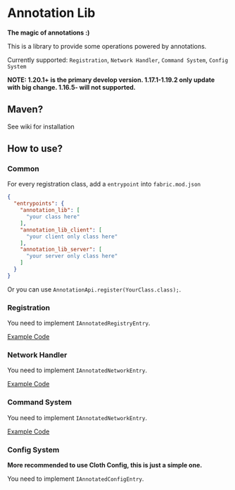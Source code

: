# Annotation Lib

**The magic of annotations :)**

This is a library to provide some operations powered by annotations.

Currently supported: `Registration`, `Network Handler`, `Command System`, `Config System`

**NOTE: 1.20.1+ is the primary develop version. 1.17.1-1.19.2 only update with big change. 1.16.5- will not supported.**

## Maven?

See wiki for installation

## How to use?

### Common

For every registration class, add a `entrypoint` into `fabric.mod.json`

```json
{
  "entrypoints": {
    "annotation_lib": [
      "your class here"
    ],
    "annotation_lib_client": [
      "your client only class here"
    ],
    "annotation_lib_server": [
      "your server only class here"
    ]
  }
}
```

Or you can use `AnnotationApi.register(YourClass.class);`.

### Registration

You need to implement `IAnnotatedRegistryEntry`.

[Example Code](https://github.com/IAFEnvoy/AnnotationLib/blob/main/src/main/java/com/iafenvoy/annotationlib/test/TestRegistry.java)

### Network Handler

You need to implement `IAnnotatedNetworkEntry`.

[Example Code](https://github.com/RainimatorModDev/RainimatorMod/tree/master/src/main/java/com/rainimator/rainimatormod/network)

### Command System

You need to implement `IAnnotatedNetworkEntry`.

[Example Code](https://github.com/IAFEnvoy/AnnotationLib/blob/main/src/main/java/com/iafenvoy/annotationlib/test/TestCommand.java)

### Config System

**More recommended to use Cloth Config, this is just a simple one.**

You need to implement `IAnnotatedConfigEntry`.